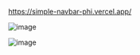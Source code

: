 https://simple-navbar-phi.vercel.app/ 

![image](https://github.com/user-attachments/assets/c682ab7d-a90c-4990-a2f9-1b72a567c4e7)

![image](https://github.com/user-attachments/assets/474f9c5f-b1db-4161-9a5a-64d823b91155)

